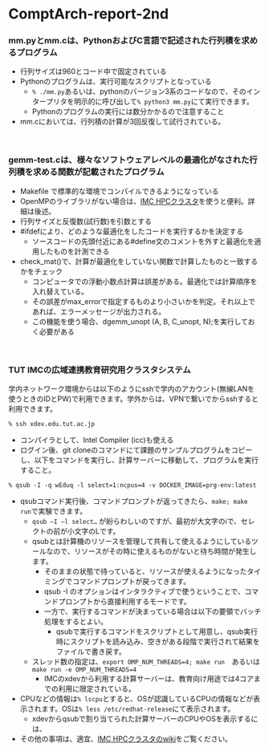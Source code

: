 # ComptArch-report-2nd

### mm.pyとmm.cは、PythonおよびC言語で記述された行列積を求めるプログラム
- 行列サイズは960とコード中で固定されている
- Pythonのプログラムは、実行可能なスクリプトとなっている
  - `% ./mm.py`あるいは、pythonのバージョン3系のコードなので、そのインタープリタを明示的に呼び出して`% python3 mm.py`にて実行できます。
  - Pythonのプログラムの実行には数分かかるので注意すること
- mm.cにおいては、行列積の計算が3回反復して試行されている。

<br>

### gemm-test.cは、様々なソフトウェアレベルの最適化がなされた行列積を求める関数が記載されたプログラム
- Makefile で標準的な環境でコンパイルできるようになっている
- OpenMPのライブラリがない場合は、[IMC HPCクラスタ](https://hpcportal.imc.tut.ac.jp/wiki/)を使うと便利。詳細は後述。
- 行列サイズと反復数(試行数)を引数とする
- #ifdefにより、どのような最適化をしたコードを実行するかを決定する
  - ソースコードの先頭付近にある#define文のコメントを外すと最適化を適用したものを計測できる
- check_mat()で、計算が最適化をしていない関数で計算したものと一致するかをチェック
  - コンピュータでの浮動小数点計算は誤差がある。最適化では計算順序を入れ替えている。
  - その誤差がmax_errorで指定するものより小さいかを判定。それ以上であれば、エラーメッセージが出力される。
  - この機能を使う場合、dgemm_unopt (A, B, C_unopt, N);を実行しておく必要がある

<br>

### TUT IMCの広域連携教育研究用クラスタシステム
学内ネットワーク環境からは以下のようにsshで学内のアカウント(無線LANを使うときのIDとPW)で利用できます。学外からは、VPNで繋いでからsshすると利用できます。
```
% ssh xdev.edu.tut.ac.jp
```
- コンパイラとして、Intel Compiler (icc)も使える
- ログイン後、git cloneのコマンドにて課題のサンプルプログラムをコピーし、以下をコマンドを実行し、計算サーバーに移動して、プログラムを実行すること。
```
% qsub -I -q wEduq -l select=1:ncpus=4 -v DOCKER_IMAGE=prg-env:latest
```
- qsubコマンド実行後、コマンドプロンプトが返ってきたら、`make; make run`で実験できます。
  - `qsub –I –l select…` が紛らわしいのですが、最初が大文字のiで、セレクトの前が小文字のLです。
  - qsubとは計算機のリソースを管理して共有して使えるようにしているツールなので、リソースがその時に使えるものがないと待ち時間が発生します。
      - そのままの状態で待っていると、リソースが使えるようになったタイミングでコマンドプロンプトが戻ってきます。
      - qsub -I のオプションはインタラクティブで使うということで、コマンドプロンプトから直接利用するモードです。
      - 一方で、実行するコマンドが決まっている場合は以下の要領でバッチ処理をするとよい。
        - qsubで実行するコマンドをスクリプトとして用意し、qsub実行時にスクリプトを読み込み、空きがある段階で実行されて結果をファイルで書き戻す。
  - スレッド数の指定は、`export OMP_NUM_THREADS=4; make run`　あるいは　`make run -e OMP_NUM_THREADS=4`
    - IMCのxdevから利用する計算サーバーは、教育向け用途では4コアまでの利用に限定されている。
- CPUなどの情報は`% lscpu`とすると、OSが認識しているCPUの情報などが表示されます。OSは`% less /etc/redhat-release`にて表示されます。
  - xdevからqsubで割り当てられた計算サーバーのCPUやOSを表示するには、
- その他の事項は、適宜、[IMC HPCクラスタのwiki](https://hpcportal.imc.tut.ac.jp/wiki/)をご覧ください。
